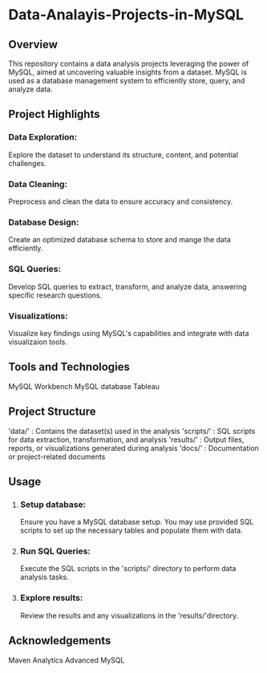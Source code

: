 # Data-Analayis-Projects-in-MySQL

## Overview

This repository contains a data analysis projects leveraging the power of MySQL, aimed at uncovering valuable insights from a dataset. MySQL is used as a database management system to efficiently store, query, and analyze data.

## Project Highlights

### Data Exploration: 
  Explore the dataset to understand its structure, content, and potential challenges.

### Data Cleaning:
  Preprocess and clean the data to ensure accuracy and consistency.

### Database Design:
  Create an optimized database schema to store and mange the data efficiently.

### SQL Queries:
  Develop SQL queries to extract, transform, and analyze data, answering specific research questions.

### Visualizations:
  Visualize key findings using MySQL's capabilities and integrate with data visualizaion tools.

## Tools and Technologies

 MySQL Workbench
 MySQL database
 Tableau

## Project Structure

'data/' : Contains the dataset(s) used in the analysis
'scripts/' : SQL scripts for data extraction, transformation, and analysis
'results/' : Output files, reports, or visualizations generated during analysis
'docs/' : Documentation or project-related documents

## Usage

1. ### Setup database:
     Ensure you have a MySQL database setup. You may use provided SQL scripts to set up the necessary tables and populate them with data.
2. ### Run SQL Queries:
     Execute the SQL scripts in the 'scripts/' directory to perform data analysis tasks.
3. ### Explore results:
     Review the results and any visualizations in the 'results/'directory.

## Acknowledgements
Maven Analytics Advanced MySQL 


